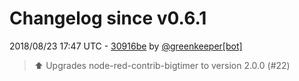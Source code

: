 # Changelog since v0.6.1

2018/08/23 17:47 UTC - [30916be](https://github.com/hassio-addons/addon-node-red/commit/30916be7358e7d3561882309a63814f8e9160389) by [@greenkeeper[bot]](https://github.com/apps/greenkeeper)
> :arrow_up: Upgrades node-red-contrib-bigtimer to version 2.0.0 (#22) 

